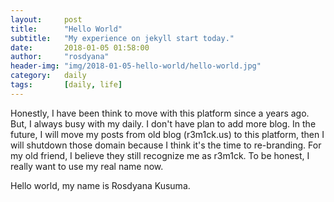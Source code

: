 ```yaml
---
layout:     post
title:      "Hello World"
subtitle:   "My experience on jekyll start today."
date:       2018-01-05 01:58:00
author:     "rosdyana"
header-img: "img/2018-01-05-hello-world/hello-world.jpg"
category:   daily
tags:       [daily, life]
---
```


Honestly, I have been think to move with this platform since a years ago.
But, I always busy with my daily. I don't have plan to add more blog.
In the future, I will move my posts from old blog (r3m1ck.us) to this platform,
then I will shutdown those domain because I think it's the time to re-branding.
For my old friend, I believe they still recognize me as r3m1ck. To be honest,
I really want to use my real name now.

Hello world, my name is Rosdyana Kusuma.
